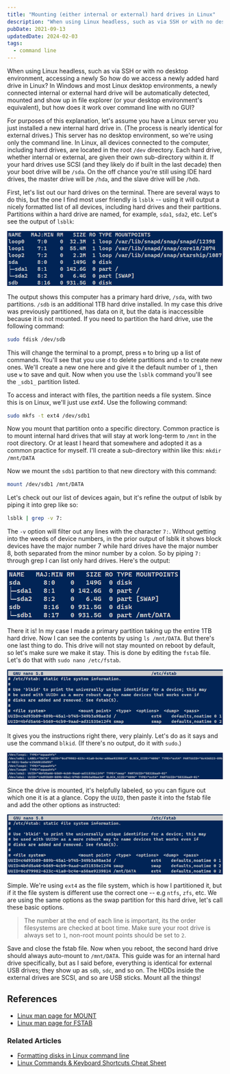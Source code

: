 ```yaml
---
title: "Mounting (either internal or external) hard drives in Linux"
description: "When using Linux headless, such as via SSH or with no desktop environment, accessing a newly installed hard drive (not just external USB drives, but additional internal HDDs too) is not obvious, and most people end up having to Google it. I know I did. So let's have a quick and dirty guide on how."
pubDate: 2021-09-13
updatedDate: 2024-02-03
tags:
  - command line
---
```


When using Linux headless, such as via SSH or with no desktop environment, accessing a newly So how do we access a newly added hard drive in Linux? In Windows and most Linux desktop environments, a newly connected internal or external hard drive will be automatically detected, mounted and show up in file explorer (or your desktop environment's equivalent), but how does it work over command line with no GUI?

For purposes of this explanation, let's assume you have a Linux server you just installed a new internal hard drive in. (The process is nearly identical for external drives.) This server has no desktop environment, so we're using only the command line. In Linux, all devices connected to the computer, including hard drives, are located in the root `/dev` directory. Each hard drive, whether internal or external, are given their own sub-directory within it. If your hard drives use SCSI (and they likely do if built in the last decade) then your boot drive will be `/sda`. On the off chance you're still using IDE hard drives, the master drive will be `/hda`, and the slave drive will be `/hdb`.

First, let's list out our hard drives on the terminal. There are several ways to do this, but the one I find most user friendly is `lsblk` -- using it will output a nicely formatted list of all devices, including hard drives and their partitions. Partitions within a hard drive are named, for example, `sda1`, `sda2`, etc. Let's see the output of `lsblk`:

![Output of lsblk command.](../../img/blog/mount1.png 'Output of lsblk command')

The output shows this computer has a primary hard drive, `/sda`, with two partitions. `/sdb` is an additional 1TB hard drive installed. In my case this drive was previously partitioned, has data on it, but the data is inaccessible because it is not mounted. If you need to partition the hard drive, use the following command:

```bash
sudo fdisk /dev/sdb
```

This will change the terminal to a prompt, press `m` to bring up a list of commands. You'll see that you use `d` to delete partitions and `n` to create new ones. We'll create a new one here and give it the default number of `1`, then use `w` to save and quit. Now when you use the `lsblk` command you'll see the `_sdb1_` partition listed.

To access and interact with files, the partition needs a file system. Since this is on Linux, we'll just use <em>ext4</em>. Use the following command:

```bash
sudo mkfs -t ext4 /dev/sdb1
```

Now you mount that partition onto a specific directory. Common practice is to mount internal hard drives that will stay at work long-term to `/mnt` in the root directory. Or at least I heard that somewhere and adopted it as a common practice for myself. I'll create a sub-directory within like this: `mkdir /mnt/DATA`

Now we mount the `sdb1` partition to that new directory with this command:

```bash
mount /dev/sdb1 /mnt/DATA
```

Let's check out our list of devices again, but it's refine the output of lsblk by piping it into grep like so:

```bash
lsblk | grep -v 7:
```

The `-v` option will filter out any lines with the character `7:`. Without getting into the weeds of device numbers, in the prior output of lsblk it shows block devices have the major number 7 while hard drives have the major number 8, both separated from the minor number by a colon. So by piping `7:` through grep I can list only hard drives. Here's the output:

![Output of lsblk with grep.](../../img/blog/mount2.png 'Output of lsblk with grep')

There it is! In my case I made a primary partition taking up the entire 1TB hard drive. Now I can see the contents by using `ls /mnt/DATA`. But there's one last thing to do. This drive will not stay mounted on reboot by default, so let's make sure we make it stay. This is done by editing the `fstab` file. Let's do that with `sudo nano /etc/fstab`.

![fstab file before editting.](../../img/blog/mount3.png 'fstab file before editting')

It gives you the instructions right there, very plainly. Let's do as it says and use the command `blkid`. (If there's no output, do it with `sudo`.)

![Output of blkid command](../../img/blog/mount4.png 'Output of blkid command')

Since the drive is mounted, it's helpfully labeled, so you can figure out which one it is at a glance. Copy the `UUID`, then paste it into the fstab file and add the other options as instructed:

![fstab file with edits.](../../img/blog/mount5.png 'fstab file with edits')

Simple. We're using `ext4` as the file system, which is how I partitioned it, but if it the file system is different use the correct one -- e.g `ntfs`, `zfs`, etc. We are using the same options as the swap partition for this hard drive, let's call these basic options.

> The number at the end of each line is important, its the order filesystems are checked at boot time. Make sure your root drive is always set to `1`, non-root mount points should be set to `2`.

Save and close the fstab file. Now when you reboot, the second hard drive should always auto-mount to `/mnt/DATA`. This guide was for an internal hard drive specifically, but as I said before, everything is identical for external USB drives; they show up as `sdb`, `sdc`, and so on. The HDDs inside the external drives are SCSI, and so are USB sticks. Mount all the things!

## References

- <a href="https://man7.org/linux/man-pages/man2/mount.2.html" target="_blank">Linux man page for MOUNT</a>
- <a href="https://man7.org/linux/man-pages/man5/fstab.5.html" target="_blank">Linux man page for FSTAB</a>

### Related Articles

- <a href="/blog/formatting-on-linux/" data-umami-event="mounting-hdd-related-formatting-disks-linux">Formatting disks in Linux command line</a>
- <a href="/blog/basic-linux-commands/" data-umami-event="stay-on-lid-closed-related-linux-commands">Linux Commands & Keyboard Shortcuts Cheat Sheet</a>